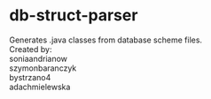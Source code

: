 # db-struct-parser
Generates .java classes from database scheme files.<br/>
Created by:<br/>
soniaandrianow<br/>
szymonbaranczyk<br/>
bystrzano4<br/>
adachmielewska
